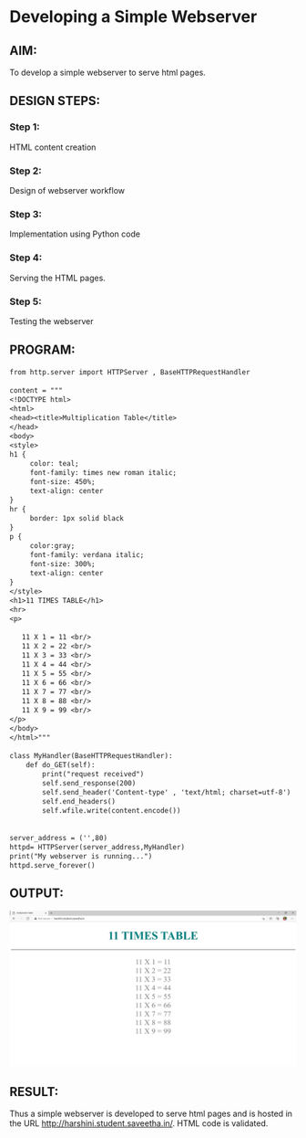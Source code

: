 # Developing a Simple Webserver
## AIM:
To develop a simple webserver to serve html pages.

## DESIGN STEPS:
### Step 1: 
HTML content creation
### Step 2:
Design of webserver workflow
### Step 3:
Implementation using Python code
### Step 4:
Serving the HTML pages.
### Step 5:
Testing the webserver

## PROGRAM:
```
from http.server import HTTPServer , BaseHTTPRequestHandler

content = """
<!DOCTYPE html>
<html>
<head><title>Multiplication Table</title>
</head>
<body>
<style>
h1 {
     color: teal;
     font-family: times new roman italic;
     font-size: 450%;
     text-align: center
}
hr {
     border: 1px solid black
}
p {
     color:gray;
     font-family: verdana italic;
     font-size: 300%;
     text-align: center
}
</style>
<h1>11 TIMES TABLE</h1>
<hr>
<p> 
  
   11 X 1 = 11 <br/>
   11 X 2 = 22 <br/>
   11 X 3 = 33 <br/>
   11 X 4 = 44 <br/>
   11 X 5 = 55 <br/>
   11 X 6 = 66 <br/>
   11 X 7 = 77 <br/>
   11 X 8 = 88 <br/>
   11 X 9 = 99 <br/>
</p>
</body>
</html>"""

class MyHandler(BaseHTTPRequestHandler):
    def do_GET(self):
        print("request received")
        self.send_response(200)
        self.send_header('Content-type' , 'text/html; charset=utf-8')
        self.end_headers()
        self.wfile.write(content.encode())


server_address = ('',80)
httpd= HTTPServer(server_address,MyHandler)
print("My webserver is running...")
httpd.serve_forever()
```

## OUTPUT:
![output](./static/img/o1.jpg)

## RESULT:
Thus a simple webserver is developed to serve html pages and is hosted in the URL http://harshini.student.saveetha.in/. HTML code is validated.
